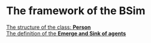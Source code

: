 # The framework of the BSim
[The structure of the class:  **Person**](/manual/_cls_Person.md)
<br>
[The definition of the **Emerge and Sink of agents**](manual/_int_EmergeAndSink.md)
